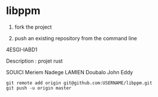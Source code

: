 # libppm

1) fork the project

2) push an existing repository from the command line

4ESGI-IABD1

Description : projet rust

SOUICI Meriem Nadege
LAMIEN Doubalo John Eddy

```
git remote add origin git@github.com:USERNAME/libppm.git
git push -u origin master
```
